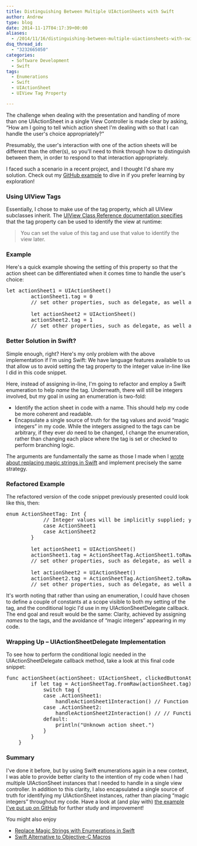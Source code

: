 ```yaml
---
title: Distinguishing Between Multiple UIActionSheets with Swift
author: Andrew
type: blog
date: 2014-11-17T04:17:39+00:00
aliases:
  - /2014/11/16/distinguishing-between-multiple-uiactionsheets-with-swift/
dsq_thread_id:
  - "3232665050"
categories:
  - Software Development
  - Swift
tags:
  - Enumerations
  - Swift
  - UIActionSheet
  - UIView Tag Property

---
```

The challenge when dealing with the presentation and handling of more than one <span class="lang:swift decode:true  crayon-inline " >UIActionSheet</span> in a single View Controller is made clear by asking, &#8220;How am I going to tell which action sheet I'm dealing with so that I can handle the user's choice appropriately?&#8221;

Presumably, the user's interaction with one of the action sheets will be different than the other(s), so you'll need to think through how to distinguish between them, in order to respond to that interaction appropriately.

I faced such a scenario in a recent project, and I thought I'd share my solution. Check out my [GitHub example][1] to dive in if you prefer learning by exploration!

### Using UIView Tags

Essentially, I chose to make use of the <span class="lang:swift decode:true  crayon-inline " >tag</span> property, which all UIView subclasses inherit. The [UIView Class Reference documentation specifies][2] that the <span class="lang:swift decode:true  crayon-inline " >tag</span> property can be used to identify the view at runtime:

> You can set the value of this tag and use that value to identify the view later.

### Example

Here's a quick example showing the setting of this property so that the action sheet can be differentiated when it comes time to handle the user's choice:

<pre class="lang:swift decode:true " title="Set tag property" >let actionSheet1 = UIActionSheet()
        actionSheet1.tag = 0
        // set other properties, such as delegate, as well as buttons...
        
        let actionSheet2 = UIActionSheet()
        actionSheet2.tag = 1
        // set other properties, such as delegate, as well as buttons...</pre>

### Better Solution in Swift?

Simple enough, right? Here's my only problem with the above implementation if I'm using Swift: We have language features available to us that allow us to avoid setting the tag property to the integer value in-line like I did in this code snippet.

Here, instead of assigning in-line, I'm going to refactor and employ a Swift enumeration to help _name_ the tag. Underneath, there will still be integers involved, but my goal in using an enumeration is two-fold:

  * Identify the action sheet in code with a name. This should help my code be more coherent and readable.
  * Encapsulate a single source of truth for the tag values and avoid &#8220;magic integers&#8221; in my code. While the integers assigned to the tags can be arbitrary, if they ever _do_ need to be changed, I change the enumeration, rather than changing each place where the tag is set or checked to perform branching logic.

The arguments are fundamentally the same as those I made when I [wrote about replacing magic strings in Swift][3] and implement precisely the same strategy.

### Refactored Example

The refactored version of the code snippet previously presented could look like this, then:

<pre class="lang:swift decode:true " title="Set tag property with Enumeration Value" >enum ActionSheetTag: Int {
            // Integer values will be implicitly supplied; you could optionally set your own values
            case ActionSheet1
            case ActionSheet2
        }
        
        let actionSheet1 = UIActionSheet()
        actionSheet1.tag = ActionSheetTag.ActionSheet1.toRaw()
        // set other properties, such as delegate, as well as buttons...
        
        let actionSheet2 = UIActionSheet()
        actionSheet2.tag = ActionSheetTag.ActionSheet2.toRaw()
        // set other properties, such as delegate, as well as buttons...</pre>

It's worth noting that rather than using an enumeration, I could have chosen to define a couple of constants at a scope visible to both my setting of the tag, and the conditional logic I'd use in my UIActionSheetDelegate callback. The end goal and result would be the same: Clarity, achieved by assigning _names_ to the tags, and the avoidance of &#8220;magic integers&#8221; appearing in my code.

### Wrapping Up – UIActionSheetDelegate Implementation

To see how to perform the conditional logic needed in the UIActionSheetDelegate callback method, take a look at this final code snippet:

<pre class="lang:swift decode:true " title="UIActionSheetDelegate" >func actionSheet(actionSheet: UIActionSheet, clickedButtonAtIndex buttonIndex: Int) {
        if let tag = ActionSheetTag.fromRaw(actionSheet.tag) {
            switch tag {
            case .ActionSheet1:
                handleActionSheet1Interaction() // Function definition omitted for brevity, but ideally you'd implement a function to do something in response to the user's interaction with ActionSheet 1
            case .ActionSheet2:
                handleActionSheet2Interaction() // // Function definition omitted for brevity, but ideally you'd implement a function to do something in response to the user's interaction with ActionSheet 2
            default:
                println("Unknown action sheet.")
            }
        }
    }</pre>

### Summary

I've done it before, but by using Swift enumerations again in a new context, I was able to provide better clarity to the intention of my code when I had multiple UIActionSheet instances that I needed to handle in a single view controller. In addition to this clarity, I also encapsulated a single source of truth for identifying my UIActionSheet instances, rather than placing &#8220;magic integers&#8221; throughout my code. Have a look at (and play with) [the example I've put up on GitHub][1] for further study and improvement!

<div class="related-posts">
  You might also enjoy</p> 
  
  <ul>
    <li>
      <a href="http://www.andrewcbancroft.com/2014/09/02/replace-magic-strings-with-enumerations-in-swift/" title="Replace Magic Strings with Enumerations in Swift">Replace Magic Strings with Enumerations in Swift</a>
    </li>
    <li>
      <a href="http://www.andrewcbancroft.com/2014/10/01/swift-alternative-to-objective-c-macros/" title="Swift Alternative to Objective-C Macros">Swift Alternative to Objective-C Macros</a>
    </li>
  </ul>
</div>

 [1]: https://github.com/andrewcbancroft/DistinguishingActionSheetsExample "GitHub Example"
 [2]: https://developer.apple.com/library/iOS//documentation/UIKit/Reference/UIView_Class/index.html#//apple_ref/occ/instp/UIView/tag "UIView Class Reference - Tag Property"
 [3]: http://www.andrewcbancroft.com/2014/09/02/replace-magic-strings-with-enumerations-in-swift/ "Replace Magic Strings with Enumerations in Swift"